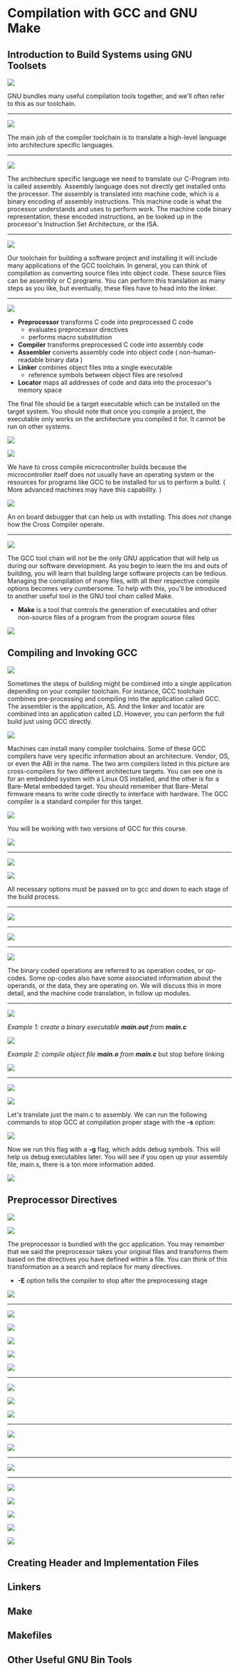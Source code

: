 # Compilation with GCC and GNU Make

## Introduction to Build Systems using GNU Toolsets

![](docs/01_build_environment.png)

GNU bundles many useful compilation tools together, and we'll often refer to this as our toolchain.

---
![](docs/02_software_tools.png)

The main job of the compiler toolchain is to translate a high-level language
into architecture specific languages.

---
![](docs/03_translation_of_programs.png)

The architecture specific language we need to translate our C-Program into is called assembly.
Assembly language does not directly get installed onto the processor. The assembly is translated into machine code,
which is a binary encoding of assembly instructions. This machine code is what the processor understands
and uses to perform work.  The machine code binary representation, these encoded instructions, 
an be looked up in the processor's Instruction Set Architecture, or the ISA.

---
![](docs/04_toolchain.png)

Our toolchain for building a software project and installing it will include many applications of the GCC toolchain.
In general, you can think of compilation as converting source files into object code. These source files can be
assembly or C programs. You can perform this translation as many steps as you like, but eventually,
these files have to head into the linker.

---
![](docs/05_build_process.png)

* **Preprocessor** transforms C code into preprocessed C code
  * evaluates preprocessor directives
  * performs macro substitution
* **Compiler** transforms preprocessed C code into assembly code
* **Assembler** converts assembly code into object code ( non-human-readable binary data )
* **Linker** combines object files into a single executable
  * reference symbols between object files are resolved
* **Locator** maps all addresses of code and data into the processor's memory space

The final file should be a target executable which can be installed on the target system.  You should note
that once you compile a project, the executable only works on the architecture you compiled it for.
It cannot be run on other systems.

![](docs/06_native_compilation.png)

![](docs/07_cross_compilation.png)

We have to cross compile microcontroller builds because the microcontroller itself
does *not* usually have an operating system or the resources for programs like GCC
to be installed for us to perform a build. ( More advanced machines may have this capability. )

![](docs/08_cross_compile_onboard_debugger.png)

An on board debugger that can help us with installing. This does *not* change how the Cross Compiler operate.

---
![](docs/09_gcc_make.png)

The GCC tool chain will *not* be the only GNU application that will help us during our software development.
As you begin to learn the ins and outs of building, you will learn that building large software projects can be tedious.
Managing the compilation of many files, with all their respective compile options becomes very cumbersome.
To help with this, you'll be introduced to another useful tool in the GNU tool chain called Make.
* **Make** is a tool that controls the generation of executables and other non-source files of a program
from the program source files

![](docs/10_learning_outcomes.png)

## Compiling and Invoking GCC

![](docs/11_direct_build_process.png)

Sometimes the steps of building might be combined into a single application depending on your compiler toolchain.
For instance, GCC toolchain combines pre-processing and compiling into the application called GCC.
The assembler is the application, AS. And the linker and locator are combined into an application
called LD. However, you can perform the full build just using GCC directly.

![](docs/12_gcc_tool_check.png)

Machines can install many compiler toolchains. Some of these GCC compilers have very specific information
about an architecture. Vendor, OS, or even the ABI in the name. The two arm compilers listed in this picture
are cross-compilers for two different architecture targets. You can see one is for an embedded system
with a Linux OS installed, and the other is for a Bare-Metal embedded target. You should remember
that Bare-Metal firmware means to write code directly to interface with hardware. The GCC compiler
is a standard compiler for this target.

![](docs/13_compilers.png)

You will be working with two versions of GCC for this course.

![](docs/14_gcc_tool_check.png)

---
![](docs/15_build_files.png)

![](docs/16_build_files.png)

All necessary options must be passed on to gcc and down to each stage of the build process.

---
![](docs/17_compilation_proper.png)

---
![](docs/18_assembly_to_machine_code.png)

---
![](docs/19_assembly_to_machine_code.png)

The binary coded operations are referred to as operation codes, or op-codes. Some op-codes also have
some associated information about the operands, or the data, they are operating on. We will discuss
this in more detail, and the machine code translation, in follow up modules.

---
![](docs/20_general_compiler_flags.png)

*Example 1: create a binary executable **main.out** from **main.c***

![](docs/21_gcc_example.png)

*Example 2: compile object file **main.o** from **main.c*** but stop before linking

![](docs/22_gcc_example_compile_no_linker.png)

---
![](docs/23_gcc_arm.png)

![](docs/24_gcc_arch_specific_flags.png)

Let's translate just the main.c to assembly. We can run the following commands to stop GCC
at compilation proper stage with the **-s** option:

![](docs/25_create_assembly_code.png)

Now we run this flag with a **-g** flag, which adds debug symbols. This will help us debug executables later.
You will see if you open up your assembly file, main.s, there is a ton more information added.

![](docs/26_create_assembly_code_with_symbols.png)


## Preprocessor Directives

![](docs/27_preprocessor_directives.png)

![](docs/28_preprocessors_role.png)

The preprocessor is bundled with the gcc application. You may remember that we said the preprocessor
takes your original files and transforms them based on the directives you have defined within a file.
You can think of this transformation as a search and replace for many directives.
  * **-E** option tells the compiler to stop after the preprocessing stage

![](docs/29_preprocessed_output.png)

----
![](docs/30_define_as_const.png)

![](docs/31_macro_substitution.png)

![](docs/32_macro_function.png)

![](docs/33_macro_function_substitution_ok.png)

![](docs/34_macro_function_substitution_ng.png)

---
![](docs/35_define_feature.png)

![](docs/36_if_else_directives.png)

![](docs/37_if_else_and_define_directives.png)

---
![](docs/38_include_directive.png)

![](docs/39_include_directive.png)

---
![](docs/40_pragma_directive.png)

---
![](docs/41_compile_time_switch.png)

![](docs/42_compile_time_switch.png)

![](docs/43_compile_time_switch.png)

![](docs/44_compile_time_switch.png)

![](docs/45_compile_time_switch.png)

## Creating Header and Implementation Files

## Linkers

## Make

## Makefiles

## Other Useful GNU Bin Tools

